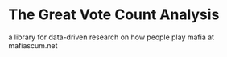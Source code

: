 # The Great Vote Count Analysis


a library for data-driven research on how people play mafia at mafiascum.net
